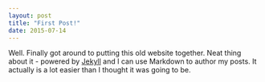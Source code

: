 ```yaml
---
layout: post
title: "First Post!"
date: 2015-07-14
---
```


Well. Finally got around to putting this old website together. Neat thing about it - powered by [Jekyll](http://jekyllrb.com) and I can use 
Markdown to author my posts. It actually is a lot easier than I thought it was going to be. 
